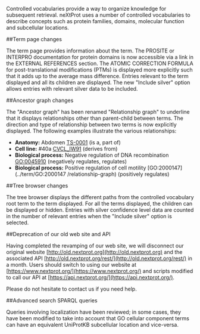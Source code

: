Controlled vocabularies provide a way to organize knowledge for subsequent retrieval. neXtProt uses a number of controlled vocabularies to describe concepts such as protein families, domains, molecular function and subcellular locations.

##Term page changes

The term page provides information about the term. The PROSITE or INTERPRO documentation for protein domains is now accessible via a link in the EXTERNAL REFERENCES section. The ATOMIC CORRECTION FORMULA for post-translational modifications (PTMs) is displayed more explicitly such that it adds up to the average mass difference. Entries relevant to the term displayed and all its children are displayed. The new "Include silver" option allows entries with relevant silver data to be included.

##Ancestor graph changes

The "Ancestor graph" has been renamed "Relationship graph" to underline that it displays relationships other than parent-child between terms. The direction and type of relationship between two terms is now explicitly displayed. The following examples illustrate the various relationships:

*	**Anatomy:** Abdomen [TS-0001](../term/TS-0001/relationship-graph) (is a, part of)
*	**Cell line:** #40a [CVCL_IW91](../term/CVCL_IW91/relationship-graph) (derives from)
*	**Biological process:** Negative regulation of DNA recombination [GO:0045910](../term/GO:0045910/relationship-graph) (negatively regulates, regulates)
*	**Biological process:** Positive regulation of cell motility [GO:2000147](../term/GO:2000147 /relationship-graph) (positively regulates)

##Tree browser changes

The tree browser displays the different paths from the controlled vocabulary root term to the term displayed. For all the terms displayed, the children can be displayed or hidden. Entries with silver confidence level data are counted in the number of relevant entries when the "Include silver" option is selected.

##Deprecation of our old web site and API

Having completed the revamping of our web site, we will disconnect our original website [http://old.nextprot.org](http://old.nextprot.org) and the associated API [http://old.nextprot.org/rest/](http://old.nextprot.org/rest/) in a month. Users should switch to using our website at [https://www.nextprot.org/](https://www.nextprot.org/) and scripts modified to call our API at [https://api.nextprot.org/](https://api.nextprot.org/).

Please do not hesitate to contact us if you need help.

##Advanced search SPARQL queries

Queries involving localization have been reviewed; in some cases, they have been modified to take into account that GO cellular component terms can have an equivalent UniProtKB subcellular location and vice-versa.
